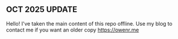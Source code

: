 ## OCT 2025 UPDATE

Hello! I've taken the main content of this repo offline. Use my blog to contact me if you want an older copy https://owenr.me
